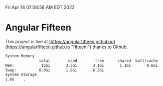 Fri Apr 14 07:06:58 AM EDT 2023

# Angular Fifteen


This project is live at [https://angularfifteen.github.io](https://angularfifteen.github.io "fifteen!") thanks to Github.

```bash
System Memory
               total        used        free      shared  buff/cache   available
Mem:            15Gi       3.5Gi       3.1Gi       1.1Gi       8.6Gi        10Gi
Swap:          8.0Gi       1.8Gi       6.2Gi
System Storage
1.6G	.
```
